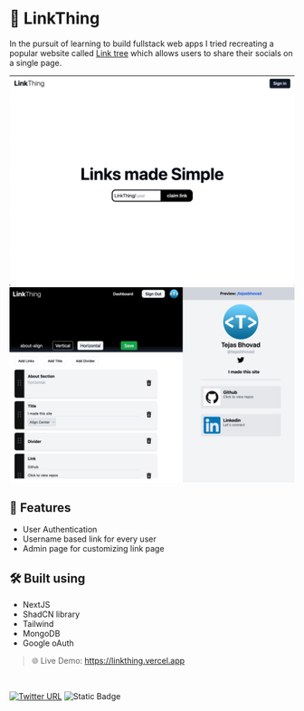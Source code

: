 # 🔗 LinkThing

In the pursuit of learning to build fullstack web apps I tried recreating a popular website called [Link tree](https://linktr.ee/) which allows users to share their socials on a single page.

![landing page](/assets/landing.png)
![admin page](/assets/admin.png)

## 🌟 Features 

- User Authentication
- Username based link for every user
- Admin page for customizing link page

## 🛠️ Built using

- NextJS
- ShadCN library
- Tailwind
- MongoDB
- Google oAuth

> 🌐 Live Demo: https://linkthing.vercel.app

<br>

[![Twitter URL](https://img.shields.io/twitter/url/https/twitter.com/tejas_bhovad.svg?style=social&label=Follow%20%40tejas_bhovad)](https://twitter.com/tejas_bhovad)
![Static Badge](https://img.shields.io/badge/star_this_repository-green)
